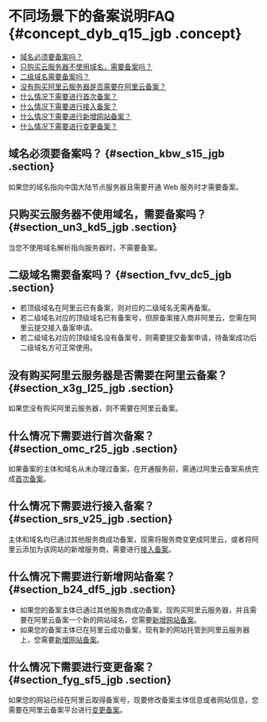 # 不同场景下的备案说明FAQ {#concept_dyb_q15_jgb .concept}

-   [域名必须要备案吗？](#section_kbw_s15_jgb)
-   [只购买云服务器不使用域名，需要备案吗？](#section_un3_kd5_jgb)
-   [二级域名需要备案吗？](#section_fvv_dc5_jgb)
-   [没有购买阿里云服务器是否需要在阿里云备案？](#section_x3g_l25_jgb)
-   [什么情况下需要进行首次备案？](#section_omc_r25_jgb)
-   [什么情况下需要进行接入备案？](#section_srs_v25_jgb)
-   [什么情况下需要进行新增网站备案？](#section_b24_df5_jgb)
-   [什么情况下需要进行变更备案？](#section_fyg_sf5_jgb)

## 域名必须要备案吗？ {#section_kbw_s15_jgb .section}

如果您的域名指向中国大陆节点服务器且需要开通 Web 服务时才需要备案。

## 只购买云服务器不使用域名，需要备案吗？ {#section_un3_kd5_jgb .section}

当您不使用域名解析指向服务器时，不需要备案。

## 二级域名需要备案吗？ {#section_fvv_dc5_jgb .section}

-   若顶级域名在阿里云已有备案，则对应的二级域名无需再备案。
-   若二级域名对应的顶级域名已有备案号，但原备案接入商非阿里云，您需在阿里云提交接入备案申请。
-   若二级域名对应的顶级域名没有备案号，则需要提交备案申请，待备案成功后二级域名方可正常使用。

## 没有购买阿里云服务器是否需要在阿里云备案？ {#section_x3g_l25_jgb .section}

如果您没有购买阿里云服务器，则不需要在阿里云备案。

## 什么情况下需要进行首次备案？ {#section_omc_r25_jgb .section}

如果备案的主体和域名从未办理过备案，在开通服务前，需通过阿里云备案系统完成[首次备案](../../../../../cn.zh-CN/备案流程/首次备案.md#)。

## 什么情况下需要进行接入备案？ {#section_srs_v25_jgb .section}

主体和域名均已通过其他服务商成功备案，现需将服务商变更成阿里云，或者将阿里云添加为该网站的新增服务商，需要进行[接入备案](../../../../../cn.zh-CN/备案流程/接入备案.md#)。

## 什么情况下需要进行新增网站备案？ {#section_b24_df5_jgb .section}

-   如果您的备案主体已通过其他服务商成功备案，现购买阿里云服务器，并且需要在阿里云备案一个新的网站域名，您需要[新增网站备案](../../../../../cn.zh-CN/备案流程/新增网站（原备案不在阿里云）.md#)。
-   如果您的备案主体已在阿里云成功备案，现有新的网站托管到阿里云服务器上，您需要[新增网站备案](../../../../../cn.zh-CN/备案流程/新增网站（原备案在阿里云）.md#)。

## 什么情况下需要进行变更备案？ {#section_fyg_sf5_jgb .section}

如果您的网站已经在阿里云取得备案号，现要修改备案主体信息或者网站信息，您需要在阿里云备案平台进行[变更备案](../../../../../cn.zh-CN/备案流程/变更备案.md#)。


